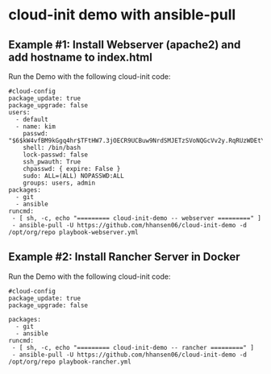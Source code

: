 # cloud-init demo with ansible-pull
## Example #1: Install Webserver (apache2) and add hostname to index.html
Run the Demo with the following cloud-init code:
```
#cloud-config
package_update: true
package_upgrade: false
users:
  - default
  - name: kim
    passwd: "$6$kW4vfBM9kGgq4hr$TFtHW7.3jOECR9UCBuw9NrdSMJETzSVoNQGcVv2y.RqRUzWDEtYhYRkGvIpB6ml1fh/fZEVIgKbSXI9L1B6xF."
    shell: /bin/bash
    lock-passwd: false
    ssh_pwauth: True
    chpasswd: { expire: False }
    sudo: ALL=(ALL) NOPASSWD:ALL
    groups: users, admin
packages:
  - git
  - ansible
runcmd:
 - [ sh, -c, echo "========= cloud-init-demo -- webserver =========" ]
 - ansible-pull -U https://github.com/hhansen06/cloud-init-demo -d /opt/org/repo playbook-webserver.yml
```

## Example #2: Install Rancher Server in Docker
Run the Demo with the following cloud-init code:
```
#cloud-config
package_update: true
package_upgrade: false

packages:
  - git
  - ansible
runcmd:
 - [ sh, -c, echo "========= cloud-init-demo -- rancher =========" ]
 - ansible-pull -U https://github.com/hhansen06/cloud-init-demo -d /opt/org/repo playbook-rancher.yml
```
